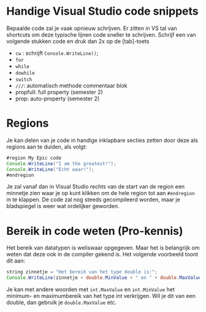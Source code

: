 
# Handige Visual Studio code snippets

Bepaalde code zal je vaak opnieuw schrijven. Er zitten in VS tal van shortcuts om deze typische lijnen code sneller te schrijven. Schrijf een van volgende stukken code en druk dan 2x op de [tab]-toets
* ``cw`` : schrijft ``Console.WriteLine()``;
* ``for``
* ``while``
* ``dowhile``
* ``switch``
* ``///``: automatisch methode commentaar blok
* propfull: full property  (semester 2)
* prop: auto-property (semester 2)

# Regions
Je kan delen van je code in handige inklapbare secties zetten door deze als regions aan te duiden, als volgt:
```java
#region My Epic code
Console.WriteLine("I am the greatest!");
Console.WriteLine("Echt waar!");
#endregion
```

Je zal vanaf dan in Visual Studio rechts van de start van de region een minnetje zien waar je op kunt klikken om de hele region tot aan ``#endregion`` in te klappen. De code zal nog steeds gecompileerd worden, maar je bladspiegel is weer wat ordelijker geworden. 

# Bereik in code weten (Pro-kennis)
Het bereik van  datatypen is weliswaar opgegeven. Maar het is belangrijk om weten dat deze ook in de compiler gekend is. Het volgende voorbeeld toont dit aan:

```java
string zinnetje = "Het bereik van het type double is:";
Console.WriteLine(zinnetje + double.MinValue + " en " + double.MaxValue);
```

Je kan met andere woorden met `int.MaxValue` en `int.MinValue` het minimum- en maximumbereik van het type int verkrijgen. Wil je dit van een double, dan gebruik je `double.MaxValue` etc.




